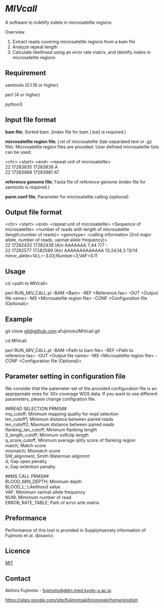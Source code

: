 # *MIVcall*

A software to indetify indels in microsatellte regions

Overview
1. Extract reads covering microsatellte regions from a bam file
2. Analyze repeat length 
3. Calculate likelihood using an error rate matrix, and identify indels in microsatellte regions

## Requirement
samtools (0.1.18 or higher)

perl (4 or higher)

python3

## Input file format
**bam file**; Sorted bam. (index file for bam (.bai) is required.)


**microsatellte region file**; List of microsatellte (tab-separated text or .gz file). Microsatellte region files are provided. User defined microsatellte lists can be used. 

\<chr\> \<start\> \<end\> \<repeat unit of microsatellte\>  
22      17283835        17283839        A  
22      17283968        17283981        AT  


**reference genome file**; Fasta file of reference genome (index file for samtools is required.)


**parm.conf file**; Parameter for microsatellte calling (optional)


## Output file format
\<chr\> \<start\> \<end\> \<repeat unit of microsatellte\> \<Sequence of microsatellte> \<number of reads with length of microsatellte (length;number of reads)\> \<genotype\> \<calling information (2nd major allele, number of reads, varinat allele frequency)\>  
22      17282432        17282438        (A)n    AAAAAAA 7;44    7/7     -  
22      17282577        17282589        (A)n    AAAAAAAAAAAAA   13;24,14;3      13/14   minor_alelle=14;L=-3.03;Number=3;VAF=0.11 


## Usage
cd \<path to MIVcall\>

perl RUN_MIV_CALL.pl -BAM \<Bam\> -REF \<Reference.fas\> -OUT \<Output file name\> -MS \<Microsatellte region file\> -CONF \<Configuration file (Optional)\>

## Example
git clone git@github.com:afujimoto/MIVcall.git

cd MIVcall

perl RUN_MIV_CALL.pl -BAM \<Path to bam file\> -REF \<Path to reference.fas\> -OUT \<Output file name\> -MS \<Microsatellte region file\> -CONF \<Configuration file (Optional)\>


## Parameter setting in configuration file
We consider that the patemeter set of the provided configuration file is an apprppreate ones for 30x coverage WGS data. If you want to use different parameters, please change configration file.

\##READ SELECTION PRMS##  
mq_cutoff; Minimum mapping quality for reqd selection  
len_cutoff1; Minimum distance between paired reads  
len_cutoff2; Maxmum distance between paired reads  
flanking_len_cutoff; Minimum flanking length  
S_length_cutoff; Minimum softclip length  
q_score_cutoff; Minimum average qility score of flanking region  
match; Match score  
mismatch; Mismatch score  
SW_alignment; Smith Waterman alignmnt  
d; Gap open penalty  
e; Gap extention penalty  

\##MS CALL PRMS##  
BLOOD_MIN_DEPTH; Minimum depth  
BLOOD_L; Likelihood value  
VAF; Mimimum varinat allele frequency  
NUM; Mimimum number of read  
ERROR_RATE_TABLE; Path of error arte matrix   

## Preformance
Performance of this tool is provided in Supplymanraty information of Fujimoto et al. (bioaxiv).

## Licence

[MIT](https://github.com/tcnksm/tool/blob/master/LICENCE)

## Contact

Akihiro Fujimoto - fujimoto@ddm.med.kyoto-u.ac.jp

https://sites.google.com/site/fujimotoakihironopeji/home/english
